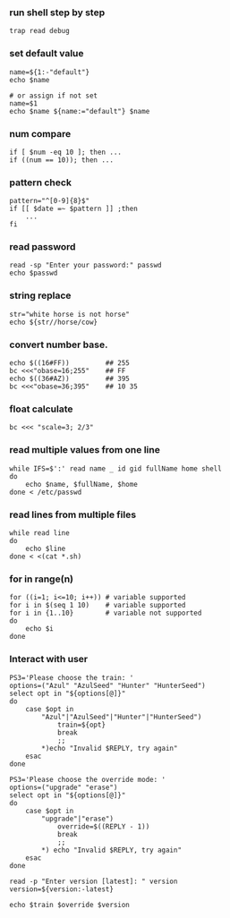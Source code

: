 ### run shell step by step
    trap read debug

### set default value
    name=${1:-"default"}
    echo $name

    # or assign if not set
    name=$1
    echo $name ${name:="default"} $name

### num compare
    if [ $num -eq 10 ]; then ...
    if ((num == 10)); then ...
    
### pattern check
    pattern="^[0-9]{8}$"
    if [[ $date =~ $pattern ]] ;then
        ...
    fi

### read password
    read -sp "Enter your password:" passwd
    echo $passwd

### string replace
    str="white horse is not horse"
    echo ${str//horse/cow}

### convert number base.
    echo $((16#FF))         ## 255
    bc <<<"obase=16;255"    ## FF
    echo $((36#AZ))         ## 395
    bc <<<"obase=36;395"    ## 10 35

### float calculate
    bc <<< "scale=3; 2/3"

### read multiple values from one line
    while IFS=$':' read name _ id gid fullName home shell
    do
        echo $name, $fullName, $home
    done < /etc/passwd

### read lines from multiple files
    while read line
    do
        echo $line
    done < <(cat *.sh)

### for in range(n)
    for ((i=1; i<=10; i++)) # variable supported
    for i in $(seq 1 10)    # variable supported
    for i in {1..10}        # variable not supported
    do
        echo $i
    done 

### Interact with user
    PS3='Please choose the train: '
    options=("Azul" "AzulSeed" "Hunter" "HunterSeed")
    select opt in "${options[@]}"
    do
        case $opt in
            "Azul"|"AzulSeed"|"Hunter"|"HunterSeed")
                train=${opt}
                break
                ;;
            *)echo "Invalid $REPLY, try again"
        esac
    done

    PS3='Please choose the override mode: '
    options=("upgrade" "erase")
    select opt in "${options[@]}"
    do
        case $opt in
            "upgrade"|"erase")
                override=$((REPLY - 1))
                break
                ;;
            *) echo "Invalid $REPLY, try again"
        esac
    done

    read -p "Enter version [latest]: " version
    version=${version:-latest}

    echo $train $override $version
